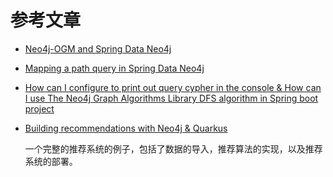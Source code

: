 # 参考文章

- [Neo4j-OGM and Spring Data Neo4j](https://medium.com/neo4j/neo4j-ogm-and-spring-data-neo4j-a55a866df68c)

- [Mapping a path query in Spring Data Neo4j](https://lankydan.dev/mapping-a-path-query-in-spring-data-neo4j)

- [How can I configure to print out query cypher in the console & How can I use The Neo4j Graph Algorithms Library DFS algorithm in Spring boot project
](https://community.neo4j.com/t5/drivers-stacks/how-can-i-configure-to-print-out-query-cypher-in-the-console-how/td-p/17982)

- [Building recommendations with Neo4j & Quarkus
](https://blog.sebastian-daschner.com/entries/building-recommendations-with-neo4j)

    一个完整的推荐系统的例子，包括了数据的导入，推荐算法的实现，以及推荐系统的部署。
